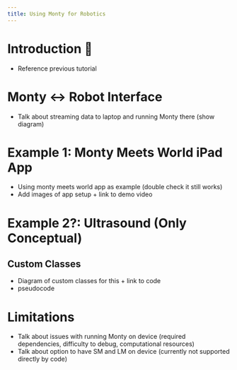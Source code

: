 ```yaml
---
title: Using Monty for Robotics
---
```

# Introduction :robot:
- Reference previous tutorial

# Monty <-> Robot Interface
- Talk about streaming data to laptop and running Monty there (show diagram)

# Example 1: Monty Meets World iPad App
- Using monty meets world app as example (double check it still works)
- Add images of app setup + link to demo video

# Example 2?: Ultrasound (Only Conceptual)

## Custom Classes
- Diagram of custom classes for this + link to code
- pseudocode

# Limitations
- Talk about issues with running Monty on device (required dependencies, difficulty to debug, computational resources)
- Talk about option to have SM and LM on device (currently not supported directly by code)

